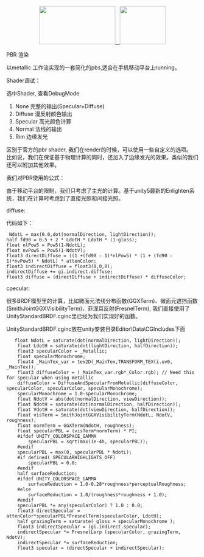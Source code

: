 <p align="center">
	<a href="https://unity3d.com/cn/">
	    <img src="https://huailiang.github.io/img/unity.jpeg" width="200" height="100">
	</a>
    <a href="https://huailiang.github.io/">
    	<img src="https://huailiang.github.io/img/avatar-Alex.jpg" width="120" height="100">
   	</a>
</p>


PBR 渲染 

以metallic 工作流实现的一套简化的pbs,适合在手机移动平台上running。


Shader调试：

选中Shader, 查看DebugMode

1. None     完整的输出(Specular+Diffuse)
2. Diffuse  漫反射颜色输出
3. Specular 高光颜色计算
4. Normal	法线的输出
5. Rim      边缘发光


区别于官方的pbr shader, 我们在render的时候，可以使用一些自定义的选项。
比如说，我们在保证基于物理计算的同时，还加入了边缘发光的效果。类似的我们还可以附加其他效果。

我们对PBR使用的公式：

由于移动平台的限制，我们只考虑了主光的计算。基于unity5最新的Enlighten系统，我们在计算时考虑到了直接光照和间接光照。

diffuse:

代码如下：

```hlsl
 NdotL = max(0.0,dot(normalDirection, lightDirection));
half fd90 = 0.5 + 2 * LdotH * LdotH * (1-gloss);
float nlPow5 = Pow5(1-NdotL);
float nvPow5 = Pow5(1-NdotV);
float3 directDiffuse = ((1 +(fd90 - 1)*nlPow5) * (1 + (fd90 - 1)*nvPow5) * NdotL) * attenColor;
float3 indirectDiffuse = float3(0,0,0);
indirectDiffuse += gi.indirect.diffuse;
float3 diffuse = (directDiffuse + indirectDiffuse) * diffuseColor;
```


cpecular:

很多BRDF模型里的计算，比如微面元法线分布函数(GGXTerm)、微面元遮挡函数(SmithJointGGXVisibilityTerm)、菲涅耳反射(FresnelTerm), 我们直接使用了UnityStandardBRDF.cginc里已经为我们实现好的函数。

UnityStandardBRDF.cginc放在unity安装目录Editor\Data\CGIncludes下面

```hlsl
   float NdotL = saturate(dot(normalDirection, lightDirection));
    float LdotH = saturate(dot(lightDirection, halfDirection));
    float3 specularColor = _Metallic;
    float specularMonochrome;
    float4 _MainTex_var = tex2D(_MainTex,TRANSFORM_TEX(i.uv0, _MainTex));
    float3 diffuseColor = (_MainTex_var.rgb*_Color.rgb); // Need this for specular when using metallic
    diffuseColor = DiffuseAndSpecularFromMetallic(diffuseColor, specularColor, specularColor, specularMonochrome);
    specularMonochrome = 1.0-specularMonochrome;
    float NdotV = abs(dot(normalDirection, viewDirection));
    float NdotH = saturate(dot(normalDirection, halfDirection));
    float VdotH = saturate(dot(viewDirection, halfDirection));
    float visTerm = SmithJointGGXVisibilityTerm(NdotL, NdotV, roughness);
    float normTerm = GGXTerm(NdotH, roughness);
    float specularPBL = (visTerm*normTerm) * PI;
    #ifdef UNITY_COLORSPACE_GAMMA
        specularPBL = sqrt(max(1e-4h, specularPBL));
    #endif
    specularPBL = max(0, specularPBL * NdotL);
    #if defined(_SPECULARHIGHLIGHTS_OFF)
        specularPBL = 0.0;
    #endif
    half surfaceReduction;
    #ifdef UNITY_COLORSPACE_GAMMA
        surfaceReduction = 1.0-0.28*roughness*perceptualRoughness;
    #else
        surfaceReduction = 1.0/(roughness*roughness + 1.0);
    #endif
    specularPBL *= any(specularColor) ? 1.0 : 0.0;
    float3 directSpecular = attenColor*specularPBL*FresnelTerm(specularColor, LdotH);
    half grazingTerm = saturate( gloss + specularMonochrome );
    float3 indirectSpecular = (gi.indirect.specular);
    indirectSpecular *= FresnelLerp (specularColor, grazingTerm, NdotV);
    indirectSpecular *= surfaceReduction;
    float3 specular = (directSpecular + indirectSpecular);
```